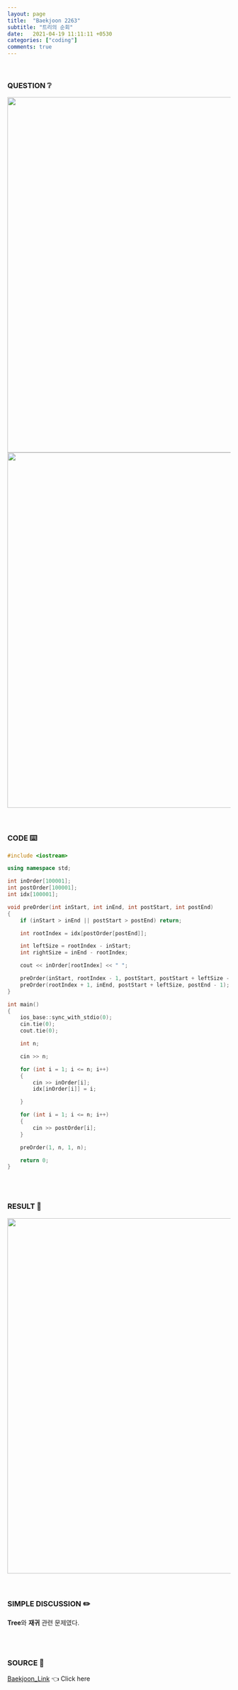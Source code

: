 ```yaml
---
layout: page
title:  "Baekjoon 2263"
subtitle: "트리의 순회"
date:   2021-04-19 11:11:11 +0530
categories: ["coding"]
comments: true
---
```


<br>

### QUESTION ❔

<img src="{{ '/assets/baekjoon/2263.jpg' }}" style="width: 800px; height: auto; margin-left: auto; margin-right: auto; display: block;">
<img src="{{ '/assets/baekjoon/2263a.jpg' }}" style="width: 800px; height: auto; margin-left: auto; margin-right: auto; display: block;">  

<br>
<br>

### CODE ⌨️

```c++
#include <iostream>

using namespace std;

int inOrder[100001];
int postOrder[100001];
int idx[100001];

void preOrder(int inStart, int inEnd, int postStart, int postEnd)
{
	if (inStart > inEnd || postStart > postEnd) return;

	int rootIndex = idx[postOrder[postEnd]];

	int leftSize = rootIndex - inStart;
	int rightSize = inEnd - rootIndex;

	cout << inOrder[rootIndex] << " ";

	preOrder(inStart, rootIndex - 1, postStart, postStart + leftSize - 1);
	preOrder(rootIndex + 1, inEnd, postStart + leftSize, postEnd - 1);
}

int main()
{
	ios_base::sync_with_stdio(0);
	cin.tie(0);
	cout.tie(0);

	int n;

	cin >> n;

	for (int i = 1; i <= n; i++)
	{
		cin >> inOrder[i];
		idx[inOrder[i]] = i;

	}

	for (int i = 1; i <= n; i++)
	{
		cin >> postOrder[i];
	}

	preOrder(1, n, 1, n);

	return 0;
}
```  

<br>
<br>

### RESULT 💛

<img src="{{ '/assets/baekjoon/2263r.jpg' }}" style="width: 800px; height: auto; margin-left: auto; margin-right: auto; display: block;">  

<br>
<br>

### SIMPLE DISCUSSION ✏️

**Tree**와 **재귀** 관련 문제였다.  

<br>
<br>

### SOURCE 💎

[Baekjoon_Link][link] 👈 Click here  

<br>

<script src="https://utteranc.es/client.js"
        repo="DCherish/DCherish.github.io"
        issue-term="pathname"
        theme="boxy-light"
        crossorigin="anonymous"
        async>
</script>

[link]: https://www.acmicpc.net/problem/2263